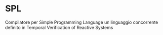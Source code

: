 # SPL
Compilatore per Simple Programming Language un linguaggio concorrente definito in Temporal Verification of Reactive Systems
